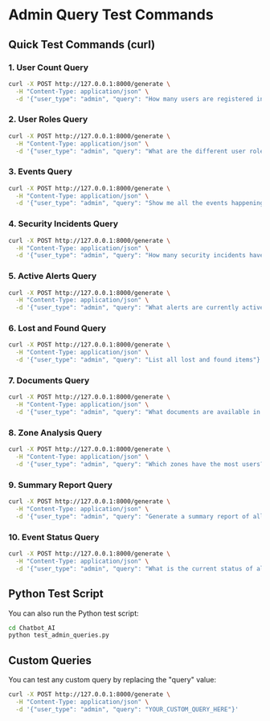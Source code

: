 # Admin Query Test Commands

## Quick Test Commands (curl)

### 1. User Count Query
```bash
curl -X POST http://127.0.0.1:8000/generate \
  -H "Content-Type: application/json" \
  -d '{"user_type": "admin", "query": "How many users are registered in the system?"}'
```

### 2. User Roles Query
```bash
curl -X POST http://127.0.0.1:8000/generate \
  -H "Content-Type: application/json" \
  -d '{"user_type": "admin", "query": "What are the different user roles in the system?"}'
```

### 3. Events Query
```bash
curl -X POST http://127.0.0.1:8000/generate \
  -H "Content-Type: application/json" \
  -d '{"user_type": "admin", "query": "Show me all the events happening today"}'
```

### 4. Security Incidents Query
```bash
curl -X POST http://127.0.0.1:8000/generate \
  -H "Content-Type: application/json" \
  -d '{"user_type": "admin", "query": "How many security incidents have been reported?"}'
```

### 5. Active Alerts Query
```bash
curl -X POST http://127.0.0.1:8000/generate \
  -H "Content-Type: application/json" \
  -d '{"user_type": "admin", "query": "What alerts are currently active?"}'
```

### 6. Lost and Found Query
```bash
curl -X POST http://127.0.0.1:8000/generate \
  -H "Content-Type: application/json" \
  -d '{"user_type": "admin", "query": "List all lost and found items"}'
```

### 7. Documents Query
```bash
curl -X POST http://127.0.0.1:8000/generate \
  -H "Content-Type: application/json" \
  -d '{"user_type": "admin", "query": "What documents are available in the system?"}'
```

### 8. Zone Analysis Query
```bash
curl -X POST http://127.0.0.1:8000/generate \
  -H "Content-Type: application/json" \
  -d '{"user_type": "admin", "query": "Which zones have the most users?"}'
```

### 9. Summary Report Query
```bash
curl -X POST http://127.0.0.1:8000/generate \
  -H "Content-Type: application/json" \
  -d '{"user_type": "admin", "query": "Generate a summary report of all activities"}'
```

### 10. Event Status Query
```bash
curl -X POST http://127.0.0.1:8000/generate \
  -H "Content-Type: application/json" \
  -d '{"user_type": "admin", "query": "What is the current status of all events?"}'
```

## Python Test Script

You can also run the Python test script:
```bash
cd Chatbot_AI
python test_admin_queries.py
```

## Custom Queries

You can test any custom query by replacing the "query" value:
```bash
curl -X POST http://127.0.0.1:8000/generate \
  -H "Content-Type: application/json" \
  -d '{"user_type": "admin", "query": "YOUR_CUSTOM_QUERY_HERE"}'
``` 